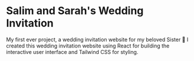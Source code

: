 # Salim and Sarah's Wedding Invitation #

My first ever project, a wedding invitation website for my beloved Sister 💓
I created this wedding invitation website using React for building the interactive user interface and Tailwind CSS for styling.
